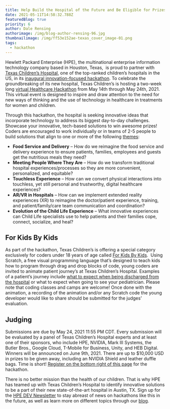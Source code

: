 ```yaml
---
title: Help Build the Hospital of the Future and Be Eligible for Prizes!
date: 2021-05-11T14:58:32.788Z
featuredBlog: true
priority: 6
author: Dale Rensing
authorimage: /img/blog-author-rensing-96.jpg
thumbnailimage: /img/ff53e152ae-texas_cover_image-01.png
tags:
  - hackathon
---
```

Hewlett Packard Enterprise (HPE), the multinational enterprise information technology company based in Houston, Texas,  is proud to partner with [Texas Children’s Hospital](https://www.texaschildrens.org/departments/us-news-world-report), one of the top-ranked children’s hospitals in the US, in its [inaugural innovation-focused hackathon](https://www.hackerearth.com/challenges/hackathon/texas-childrens-hospital-healthcare-hackathon/). To celebrate the groundbreaking of its new hospital, Texas Children’s is hosting a two-week long [virtual Healthcare Hackathon](https://www.hackerearth.com/challenges/hackathon/texas-childrens-hospital-healthcare-hackathon/) from May 14th through May 24th, 2021. This virtual event is designed to inspire and draw attention to the need for new ways of thinking and the use of technology in healthcare in treatments for women and children.

Through this hackathon, the hospital is seeking innovative ideas that incorporate technology to address its biggest day-to-day challenges. Showcase your innovative, tech-based solutions to win awesome prizes! Coders are encouraged to work individually or in teams of 2-5 people to build solutions that align to one or more of the following [themes](https://www.hackerearth.com/challenges/hackathon/texas-childrens-hospital-healthcare-hackathon/):

* **Food Service and Delivery** – How do we reimagine the food service and delivery experience to ensure patients, families, employees and guests get the nutritious meals they need?
* **Meeting People Where They Are** – How do we transform traditional hospital experiences/processes so they are more convenient, personalized, and equitable?
* **Touchless Experience** – How can we convert physical interactions into touchless, yet still personal and trustworthy, digital healthcare experiences?
* **AR/VR in Hospitals** – How can we implement extended reality experiences (XR) to reimagine the doctor/patient experience, training, and patient/family/care team communication and coordination?
* **Evolution of the Child Life Experience** – What innovative experiences can Child Life specialists use to help patients and their families cope, connect, socialize, and heal? 

## **For Kids By Kids**

As part of the hackathon, Texas Children’s is offering a special category exclusively for coders under 18 years of age called [For Kids By Kids](https://www.hackerearth.com/challenges/hackathon/texas-childrens-hospital-healthcare-hackathon/custom-tab/for-kids-by-kids/#For%20Kids%20By%20Kids).  Using Scratch, a free visual programming language that’s designed to teach kids how to program through drag and drop blocks of code, young coders are invited to animate patient journey’s at Texas Children’s Hospital. Examples of a patient’s journey include [what to expect when being discharged from the hospital](https://s3-ap-southeast-1.amazonaws.com/he-public-data/discharge-pathw_081420187d3b3ef.pdf) or what to expect when going to see your pediatrician. Please note that coding classes and camps are welcome! Once done with the animation, a recording of the animation and/or any Scratch code the young developer would like to share should be submitted for the judges’ evaluation.

## **Judging**

Submissions are due by May 24, 2021 11:55 PM CDT. Every submission will be evaluated by a panel of Texas Children’s Hospital experts and at least one of their sponsors, who include HPE, NVIDIA, Mark III Systems, the Butler Bros., Google Cloud, T-Mobile for Business, Unity, and HEB Digital. Winners will be announced on June 9th, 2021. There are up to $10,000 USD in prizes to be given away, including an NVIDIA Shield and leather duffle bags. Time is short! [Register on the bottom right of this page](https://www.hackerearth.com/challenges/hackathon/texas-childrens-hospital-healthcare-hackathon/) for the hackathon.

There is no better mission than the health of our children. That is why HPE has teamed up with Texas Children’s Hospital to identify innovative solutions to be a part of their new state-of-the-art hospital in Austin, TX. Sign up for the [HPE DEV Newsletter](https://developer.hpe.com/newsletter-signup/) to stay abreast of news on hackathons like this in the future, as well as learn more on different topics through our [blog](https://developer.hpe.com/blog/).